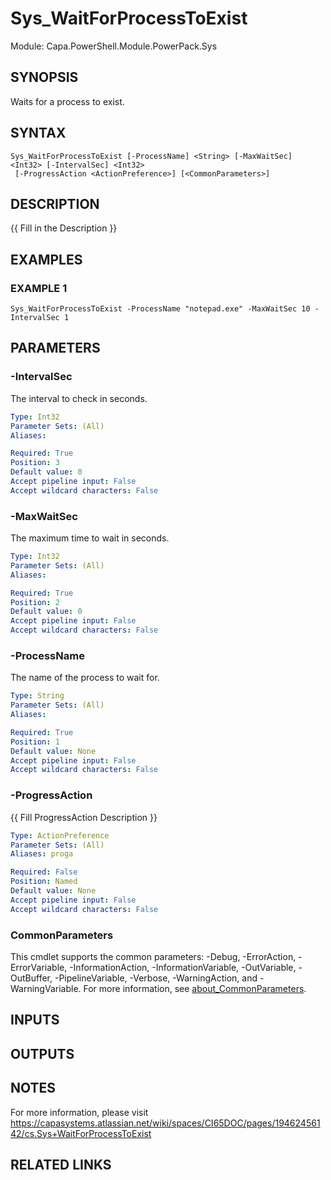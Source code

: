 # Sys_WaitForProcessToExist

Module: Capa.PowerShell.Module.PowerPack.Sys

## SYNOPSIS
Waits for a process to exist.

## SYNTAX

```
Sys_WaitForProcessToExist [-ProcessName] <String> [-MaxWaitSec] <Int32> [-IntervalSec] <Int32>
 [-ProgressAction <ActionPreference>] [<CommonParameters>]
```

## DESCRIPTION
{{ Fill in the Description }}

## EXAMPLES

### EXAMPLE 1
```
Sys_WaitForProcessToExist -ProcessName "notepad.exe" -MaxWaitSec 10 -IntervalSec 1
```

## PARAMETERS

### -IntervalSec
The interval to check in seconds.

```yaml
Type: Int32
Parameter Sets: (All)
Aliases:

Required: True
Position: 3
Default value: 0
Accept pipeline input: False
Accept wildcard characters: False
```

### -MaxWaitSec
The maximum time to wait in seconds.

```yaml
Type: Int32
Parameter Sets: (All)
Aliases:

Required: True
Position: 2
Default value: 0
Accept pipeline input: False
Accept wildcard characters: False
```

### -ProcessName
The name of the process to wait for.

```yaml
Type: String
Parameter Sets: (All)
Aliases:

Required: True
Position: 1
Default value: None
Accept pipeline input: False
Accept wildcard characters: False
```

### -ProgressAction
{{ Fill ProgressAction Description }}

```yaml
Type: ActionPreference
Parameter Sets: (All)
Aliases: proga

Required: False
Position: Named
Default value: None
Accept pipeline input: False
Accept wildcard characters: False
```

### CommonParameters
This cmdlet supports the common parameters: -Debug, -ErrorAction, -ErrorVariable, -InformationAction, -InformationVariable, -OutVariable, -OutBuffer, -PipelineVariable, -Verbose, -WarningAction, and -WarningVariable. For more information, see [about_CommonParameters](http://go.microsoft.com/fwlink/?LinkID=113216).

## INPUTS

## OUTPUTS

## NOTES
For more information, please visit https://capasystems.atlassian.net/wiki/spaces/CI65DOC/pages/19462456142/cs.Sys+WaitForProcessToExist

## RELATED LINKS
